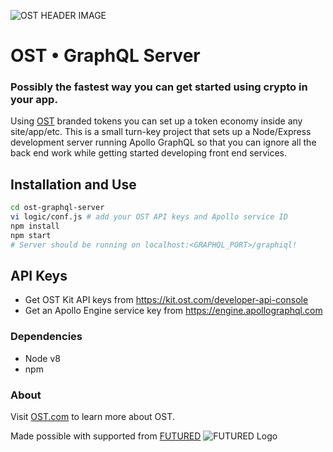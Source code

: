 ![OST HEADER IMAGE](https://i.imgur.com/3XB2GED.jpg)

# OST • GraphQL Server
### Possibly the fastest way you can get started using crypto in your app.

Using [OST](https://ost.com) branded tokens you can set up a token economy inside any site/app/etc.  This is a small turn-key project that sets up a Node/Express development server running Apollo GraphQL so that you can ignore all the back end work while getting started developing front end services.

## Installation and Use
```Bash
cd ost-graphql-server
vi logic/conf.js # add your OST API keys and Apollo service ID
npm install
npm start
# Server should be running on localhost:<GRAPHQL_PORT>/graphiql!
```

## API Keys
 - Get OST Kit API keys from https://kit.ost.com/developer-api-console
 - Get an Apollo Engine service key from https://engine.apollographql.com 

### Dependencies
 - Node v8
 - npm

### About
Visit [OST.com](https://ost.com) to learn more about OST. 

Made possible with supported from [FUTURED](https://futured.org)
![FUTURED Logo](https://i.imgur.com/hvhyCFY.jpg)
